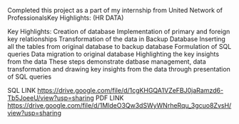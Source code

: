 Completed this project as a part of my internship from United Network of ProfessionalsKey Highlights: (HR DATA)

Key Highlights: Creation of database Implementation of primary and foreign key relationships Transformation of the data in Backup Database Inserting all the tables from original database to backup database Formulation of SQL queries Data migration to original database Highlighting the key insights from the data These steps demonstrate datbase management, data transformation and drawing key insights from the data through presentation of SQL queries


SQL LINK https://drive.google.com/file/d/1cgKHGQA1VZeFBJ0jaRamzd6-Tb5JoeeU/view?usp=sharing
PDF LINK https://drive.google.com/file/d/1MldeO3Qw3dSWyWNrheRqu_3gcuo8ZvsH/view?usp=sharing
